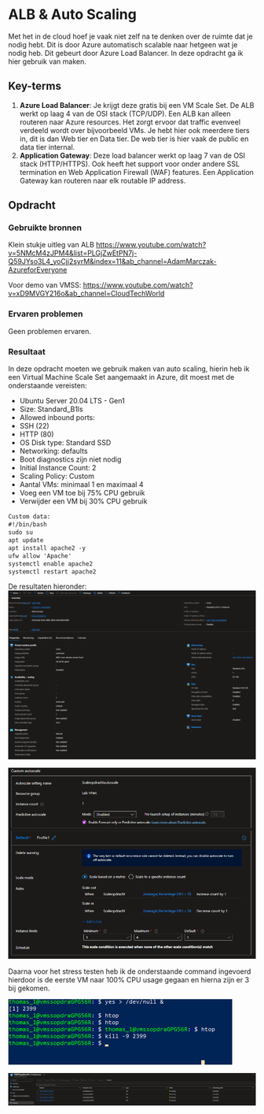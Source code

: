 # ALB & Auto Scaling
Met het in de cloud hoef je vaak niet zelf na te denken over de ruimte dat je nodig hebt. Dit is door Azure automatisch scalable naar hetgeen wat je nodig heb. Dit gebeurt door Azure Load Balancer. In deze opdracht ga ik hier gebruik van maken. 

## Key-terms
1. **Azure Load Balancer**: Je krijgt deze gratis bij een VM Scale Set. De ALB werkt op laag 4 van de OSI stack (TCP/UDP). Een ALB kan alleen routeren naar Azure resources. Het zorgt ervoor dat traffic evenveel verdeeld wordt over bijvoorbeeld VMs. Je hebt hier ook meerdere tiers in, dit is dan Web tier en Data tier. De web tier is hier vaak de public en data tier internal. 
2. **Application Gateway**: Deze load balancer werkt op laag 7 van de OSI stack (HTTP/HTTPS). Ook heeft het support voor onder andere SSL termination en Web Application Firewall (WAF) features. Een Application Gateway kan routeren naar elk routable IP address.

## Opdracht
### Gebruikte bronnen
Klein stukje uitleg van ALB https://www.youtube.com/watch?v=5NMcM4zJPM4&list=PLGjZwEtPN7j-Q59JYso3L4_yoCjj2syrM&index=11&ab_channel=AdamMarczak-AzureforEveryone

Voor demo van VMSS: https://www.youtube.com/watch?v=xD9MVGY216o&ab_channel=CloudTechWorld

### Ervaren problemen
Geen problemen ervaren. 

### Resultaat
In deze opdracht moeten we gebruik maken van auto scaling, hierin heb ik een Virtual Machine Scale Set aangemaakt in Azure, dit moest met de onderstaande vereisten:
* Ubuntu Server 20.04 LTS - Gen1
* Size: Standard_B1ls
* Allowed inbound ports:
* SSH (22)
* HTTP (80)
* OS Disk type: Standard SSD
* Networking: defaults
* Boot diagnostics zijn niet nodig
* Initial Instance Count: 2
* Scaling Policy: Custom
* Aantal VMs: minimaal 1 en maximaal 4
* Voeg een VM toe bij 75% CPU gebruik
* Verwijder een VM bij 30% CPU gebruik

```
Custom data:
#!/bin/bash
sudo su
apt update
apt install apache2 -y
ufw allow 'Apache'
systemctl enable apache2
systemctl restart apache2
```
De resultaten hieronder:
![Alt text](<Screenshots/Screenshot 2023-11-21 095717.png>)

![Alt text](<Screenshots/Screenshot 2023-11-21 095757.png>)

Daarna voor het stress testen heb ik de onderstaande command ingevoerd hierdoor is de eerste VM naar 100% CPU usage gegaan en hierna zijn er 3 bij gekomen. 

![Alt text](<Screenshots/Screenshot 2023-11-21 112558.png>)

![Alt text](<Screenshots/Screenshot 2023-11-21 112545.png>)

